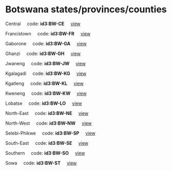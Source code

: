 # Botswana states/provinces/counties
Central&nbsp;&nbsp;&nbsp;&nbsp;&nbsp;code: **id3:BW-CE**&nbsp;&nbsp;&nbsp;&nbsp;&nbsp;[view](../export/geojson/medium/id3/bw/ce.geojson)&nbsp;&nbsp;&nbsp;&nbsp;&nbsp;


Francistown&nbsp;&nbsp;&nbsp;&nbsp;&nbsp;code: **id3:BW-FR**&nbsp;&nbsp;&nbsp;&nbsp;&nbsp;[view](../export/geojson/medium/id3/bw/fr.geojson)&nbsp;&nbsp;&nbsp;&nbsp;&nbsp;


Gaborone&nbsp;&nbsp;&nbsp;&nbsp;&nbsp;code: **id3:BW-GA**&nbsp;&nbsp;&nbsp;&nbsp;&nbsp;[view](../export/geojson/medium/id3/bw/ga.geojson)&nbsp;&nbsp;&nbsp;&nbsp;&nbsp;


Ghanzi&nbsp;&nbsp;&nbsp;&nbsp;&nbsp;code: **id3:BW-GH**&nbsp;&nbsp;&nbsp;&nbsp;&nbsp;[view](../export/geojson/medium/id3/bw/gh.geojson)&nbsp;&nbsp;&nbsp;&nbsp;&nbsp;


Jwaneng&nbsp;&nbsp;&nbsp;&nbsp;&nbsp;code: **id3:BW-JW**&nbsp;&nbsp;&nbsp;&nbsp;&nbsp;[view](../export/geojson/medium/id3/bw/jw.geojson)&nbsp;&nbsp;&nbsp;&nbsp;&nbsp;


Kgalagadi&nbsp;&nbsp;&nbsp;&nbsp;&nbsp;code: **id3:BW-KG**&nbsp;&nbsp;&nbsp;&nbsp;&nbsp;[view](../export/geojson/medium/id3/bw/kg.geojson)&nbsp;&nbsp;&nbsp;&nbsp;&nbsp;


Kgatleng&nbsp;&nbsp;&nbsp;&nbsp;&nbsp;code: **id3:BW-KL**&nbsp;&nbsp;&nbsp;&nbsp;&nbsp;[view](../export/geojson/medium/id3/bw/kl.geojson)&nbsp;&nbsp;&nbsp;&nbsp;&nbsp;


Kweneng&nbsp;&nbsp;&nbsp;&nbsp;&nbsp;code: **id3:BW-KW**&nbsp;&nbsp;&nbsp;&nbsp;&nbsp;[view](../export/geojson/medium/id3/bw/kw.geojson)&nbsp;&nbsp;&nbsp;&nbsp;&nbsp;


Lobatse&nbsp;&nbsp;&nbsp;&nbsp;&nbsp;code: **id3:BW-LO**&nbsp;&nbsp;&nbsp;&nbsp;&nbsp;[view](../export/geojson/medium/id3/bw/lo.geojson)&nbsp;&nbsp;&nbsp;&nbsp;&nbsp;


North-East&nbsp;&nbsp;&nbsp;&nbsp;&nbsp;code: **id3:BW-NE**&nbsp;&nbsp;&nbsp;&nbsp;&nbsp;[view](../export/geojson/medium/id3/bw/ne.geojson)&nbsp;&nbsp;&nbsp;&nbsp;&nbsp;


North-West&nbsp;&nbsp;&nbsp;&nbsp;&nbsp;code: **id3:BW-NW**&nbsp;&nbsp;&nbsp;&nbsp;&nbsp;[view](../export/geojson/medium/id3/bw/nw.geojson)&nbsp;&nbsp;&nbsp;&nbsp;&nbsp;


Selebi-Phikwe&nbsp;&nbsp;&nbsp;&nbsp;&nbsp;code: **id3:BW-SP**&nbsp;&nbsp;&nbsp;&nbsp;&nbsp;[view](../export/geojson/medium/id3/bw/sp.geojson)&nbsp;&nbsp;&nbsp;&nbsp;&nbsp;


South-East&nbsp;&nbsp;&nbsp;&nbsp;&nbsp;code: **id3:BW-SE**&nbsp;&nbsp;&nbsp;&nbsp;&nbsp;[view](../export/geojson/medium/id3/bw/se.geojson)&nbsp;&nbsp;&nbsp;&nbsp;&nbsp;


Southern&nbsp;&nbsp;&nbsp;&nbsp;&nbsp;code: **id3:BW-SO**&nbsp;&nbsp;&nbsp;&nbsp;&nbsp;[view](../export/geojson/medium/id3/bw/so.geojson)&nbsp;&nbsp;&nbsp;&nbsp;&nbsp;


Sowa&nbsp;&nbsp;&nbsp;&nbsp;&nbsp;code: **id3:BW-ST**&nbsp;&nbsp;&nbsp;&nbsp;&nbsp;[view](../export/geojson/medium/id3/bw/st.geojson)&nbsp;&nbsp;&nbsp;&nbsp;&nbsp;

